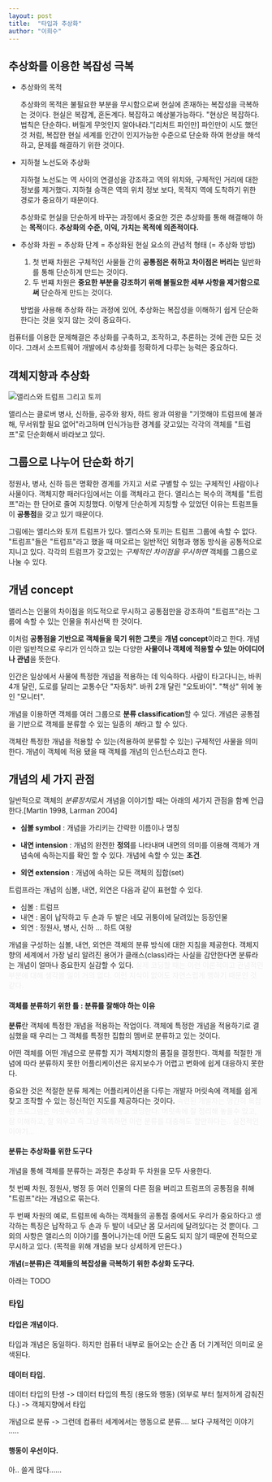 ```yaml
---
layout: post
title:  "타입과 추상화"
author: "이희수"
---
```


## 추상화를 이용한 복잡성 극복

* 추상화의 목적

    추상화의 목적은 불필요한 부분을 무시함으로써 현실에 존재하는 복잡성을 극복하는 것이다. 현실은 복잡계, 혼돈계다. 복잡하고 예상불가능하다. "현상은 복잡하다. 법칙은 단순하다. 버릴게 무엇인지 알아내라."[리처트 파인만] 파인만이 시도 했던 것 처럼, 복잡한 현실 세계를 인간이 인지가능한 수준으로 단순화 하여 현상을 해석하고, 문제를 해결하기 위한 것이다.

* 지하철 노선도와 추상화

    지하철 노선도는 역 사이의 연결성을 강조하고 역의 위치와, 구체적인 거리에 대한 정보를 제거했다. 지하철 승객은 역의 위치 정보 보다, 목적지 역에 도착하기 위한 경로가 중요하기 때문이다.

    추상화로 현실을 단순하게 바꾸는 과정에서 중요한 것은 추상화를 통해 해결해야 하는 **목적**이다. **추상화의 수준, 이익, 가치는 목적에 의존적이다.**

* 추상화 차원 = 추상화 단계 = 추상화된 현실 요소의 관념적 형태 (= 추상화 방법)
    1. 첫 번째 차원은 구체적인 사물들 간의 **공통점은 취하고 차이점은 버리는** 일반화를 통해 단순하게 만드는 것이다.
    2. 두 번쨰 차원은 **중요한 부분을 강조하기 위해 불필요한 세부 사항을 제거함으로써** 단순하게 만드는 것이다.

    방법을 사용해 추상화 하는 과정에 있어, 추상화는 복잡성을 이해하기 쉽게 단순화 한다는 것을 잊지 않는 것이 중요하다.

컴퓨터를 이용한 문제해결은 추상화를 구축하고, 조작하고, 추론하는 것에 관한 모든 것이다. 그래서 소프트웨어 개발에서 추상화를 정확하게 다루는 능력은 중요하다.


## 객체지향과 추상화

![앨리스와 트럼프 그리고 토끼]({{site.url}}/assets/post_images/alice-trumps.jpg)

앨리스는 클로버 병사, 신하들, 공주와 왕자, 하트 왕과 여왕을 "기껏해야 트럼프에 불과해, 무서워할 필요 없어"라고하며 인식가능한 경계를 갖고있는 각각의 객체를 "트럼프"로 단순화해서 바라보고 있다.

## 그룹으로 나누어 단순화 하기

정원사, 병사, 신하 등은 명확한 경계를 가지고 서로 구별할 수 있는 구체적인 사람이나 사물이다. 객체지향 패러다임에서는 이를 객체라고 한다. 앨리스는 복수의 객체를 "트럼프"라는 한 단어로 줄여 지칭했다. 이렇게 단순하게 지칭할 수 있었던 이유는 트럼프들이 **공통점**을 갖고 있기 때문이다.

그림에는 앨리스와 토끼 트럼프가 있다. 앨리스와 토끼는 트럼프 그룹에 속할 수 없다. "트럼프"들은 "트럼프"라고 했을 때 떠오르는 일반적인 외형과 행동 방식을 공통적으로 지니고 있다. 각각의 트럼프가 갖고있는 *구체적인 차이점을 무시하면* 객체를 그룹으로 나눌 수 있다.

## 개념 concept

앨리스는 인물의 차이점을 의도적으로 무시하고 공통점만을 강조하여 "트럼프"라는 그룹에 속할 수 있는 인물을 취사선택 한 것이다.

이처럼 **공통점을 기반으로 객체들을 묵기 위한 그릇**을 **개념 concept**이라고 한다. 개념이란 일반적으로 우리가 인식하고 있는 다양한 **사물이나 객체에 적용할 수 있는 아이디어나 관념**을 뜻한다.

인간은 일상에서 사물에 특정한 개념을 적용하는 데 익숙하다. 사람이 타고다니는, 바퀴 4개 달린, 도로를 달리는 교통수단 "자동차". 바퀴 2개 달린 "오토바이". "책상" 위에 놓인 "모니터".

개념을 이용하면 객체를 여러 그룹으로 **분류 classification**할 수 있다. 개념은 공통점을 기반으로 객체를 분류할 수 있는 일종의 *체*라고 할 수 있다.

객체란 특정한 개념을 적용할 수 있는(적용하여 분류할 수 있는) 구체적인 사물을 의미한다. 개념이 객체에 적용 됐을 때 객체를 개념의 인스턴스라고 한다.

## 개념의 세 가지 관점

일반적으로 객체의 *분류장치*로서 개념을 이야기할 때는 아래의 세가지 관점을 함꼐 언급한다.[Martin 1998, Larman 2004]

* **심볼 symbol** : 개념을 가리키는 간략한 이름이나 명칭

* **내연 intension** : 개념의 완전한 **정의**를 나타내며 내면의 의미를 이용해 객체가 개념속에 속하는지를 확인 할 수 있다. 개념에 속할 수 있는 **조건**.

* **외연 extension** : 개념에 속하는 모든 객체의 집합(set)


트럼프라는 개념의 심볼, 내연, 외연은 다음과 같이 표현할 수 있다.
* 심볼 : 트럼프
* 내연 : 몸이 납작하고 두 손과 두 발은 네모 귀퉁이에 달려있는 등장인물
* 외연 : 정원사, 병사, 신하 ... 하트 여왕

개념을 구성하는 심볼, 내연, 외연은 객체의 분류 방식에 대한 지침을 제공한다. 객체지향의 세계에서 가장 널리 알려진 용어가 클래스(class)라는 사실을 감안한다면 분류라는 개념이 얼마나 중요한지 실감할 수 있다. <span style="color:#eee">실제 코딩할 때는 이런 이론적이고 관념적인 부분에 대해 생각볼 일이 거의 없다. 이런 지식이 없어도 자연스럽게 행하기 때문인 것 같다.</span>

#### 객체를 분류하기 위한 틀 : 분류를 잘해야 하는 이유

**분류**란 객체에 특정한 개념을 적용하는 작업이다. 객체에 특정한 개념을 적용하기로 결심했을 때 우리는 그 객체를 특정한 집합의 멤버로 분류하고 있는 것이다.

어떤 객체를 어떤 개념으로 분류할 지가 객체지향의 품질을 결정한다. 객체를 적절한 개념에 따라 분류하지 못한 어플리케이션은 유지보수가 어렵고 변화에 쉽게 대응하지 못한다.

중요한 것은 적절한 분류 체계는 어플리케이션을 다루는 개발자 머릿속에 객체를 쉽게 찾고 조작할 수 있는 정신적인 지도를 제공하다는 것이다. <span style="color:#eee">숙련된 개발자는 앵간히 복잡한 프로그램은 머릿속에서 잘 정리해 놓고 코딩한다. 머릿속에 잘 정리해 놓을수 있고, 잘 이해하고, 잘 외우고 즉 그냥 똑똑하면 이런 분류를 대충해도 할만하다는.. 실전적인 이야기...</span> 

#### 분류는 추상화를 위한 도구다

개념을 통해 객체를 분류하는 과정은 추상화 두 차원을 모두 사용한다.

첫 번째 차원, 정원사, 병정 등 여러 인물의 다른 점을 버리고 트럼프의 공통점을 취해 "트럼프"라는 개념으로 묶는다.

두 번째 차원의 예로, 트럼프에 속하는 객체들의 공통점 중에서도 우리가 중요하다고 생각하는 특징은 납작하고 두 손과 두 발이 네모난 몸 모서리에 달려있다는 것 뿐이다. 그 외의 사항은 앨리스의 이야기를 풀어나가는데 어떤 도움도 되지 않기 때문에 전적으로 무시하고 있다. (목적을 위해 개념을 보다 상세하게 만든다.)

**개념(=분류)은 객체들의 복잡성을 극복하기 위한 추상화 도구다.**

아래는 TODO

### 타입

#### 타입은 개념이다.

타입과 개념은 동일하다. 하지만 컴퓨터 내부로 들어오는 순간 좀 더 기계적인 의미로 윤색된다.

#### 데이터 타입.

데이터 타입의 탄생 -> 데이터 타입의 특징 (용도와 행동) (외부로 부터 철저하게 감춰진다.) -> 객체지향에서 타입

개념으로 분류 -> 그런데 컴퓨터 세계에서는 행동으로 분류.... 보다 구체적인 이야기 .....

#### 행동이 우선이다.


아.. 쓸게 많다......









